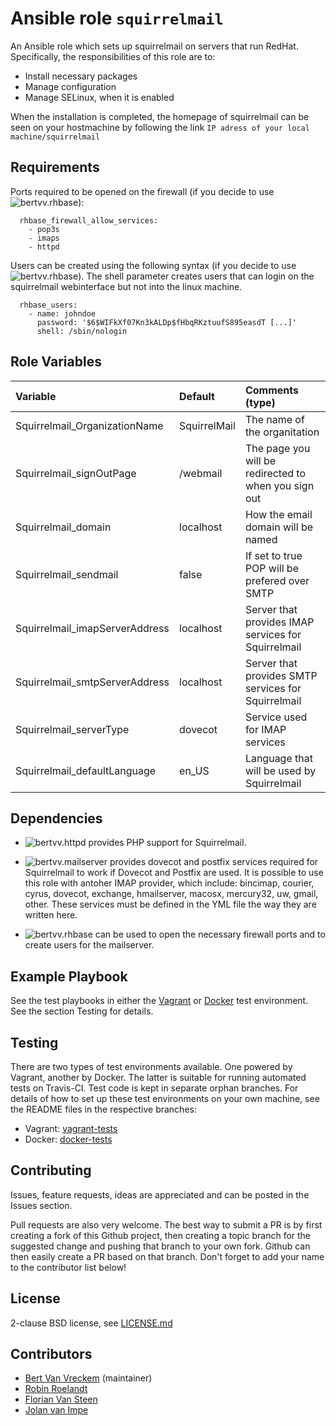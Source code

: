 # Ansible role `squirrelmail`

An Ansible role which sets up squirrelmail on servers that run RedHat. Specifically, the responsibilities of this role are to:

- Install necessary packages
- Manage configuration
- Manage SELinux, when it is enabled

When the installation is completed, the homepage of squirrelmail can be seen on your hostmachine by following the link ```IP adress of your local machine/squirrelmail```

## Requirements

Ports required to be opened on the firewall (if you decide to use ![bertvv.rhbase](https://github.com/bertvv/ansible-role-rh-base)):

```
  rhbase_firewall_allow_services:
    - pop3s
    - imaps
    - httpd
```

Users can be created using the following syntax (if you decide to use ![bertvv.rhbase](https://github.com/bertvv/ansible-role-rh-base)).
The shell parameter creates users that can login on the squirrelmail webinterface but not into the linux machine.

```
  rhbase_users:
    - name: johndoe
      password: '$6$WIFkXf07Kn3kALDp$fHbqRKztuufS895easdT [...]'
      shell: /sbin/nologin
```


## Role Variables


| Variable        | Default | Comments (type)  |
| :---            | :---    | :---             |
|Squirrelmail_OrganizationName|SquirrelMail|The name of the organitation|
|Squirrelmail_signOutPage|/webmail|The page you will be redirected to when you sign out|
|Squirrelmail_domain|localhost|How the email domain will be named|
|Squirrelmail_sendmail|false|If set to true POP will be prefered over SMTP|
|Squirrelmail_imapServerAddress|localhost|Server that provides IMAP services for Squirrelmail|
|Squirrelmail_smtpServerAddress|localhost|Server that provides SMTP services for Squirrelmail|
|Squirrelmail_serverType|dovecot|Service used for IMAP services|
|Squirrelmail_defaultLanguage|en_US|Language that will be used by Squirrelmail|


## Dependencies

- ![bertvv.httpd](https://github.com/bertvv/ansible-role-httpd) provides PHP support for Squirrelmail.

- ![bertvv.mailserver](https://github.com/bertvv/ansible-role-mailserver) provides dovecot and postfix services required for Squirrelmail to work if Dovecot and Postfix are used. It is possible to use this role with antoher IMAP provider, which include: bincimap, courier, cyrus, dovecot, exchange, hmailserver, macosx, mercury32, uw, gmail, other. These services must be defined in the YML file the way they are written here.

- ![bertvv.rhbase](https://github.com/bertvv/ansible-role-rh-base) can be used to open the necessary firewall ports and to create users for the mailserver.


## Example Playbook

See the test playbooks in either the [Vagrant](https://github.com/bertvv/ansible-role-squirrelmail/blob/vagrant-tests/test.yml) or [Docker](https://github.com/bertvv/ansible-role-squirrelmail/blob/docker-tests/test.yml) test environment. See the section Testing for details.

## Testing

There are two types of test environments available. One powered by Vagrant, another by Docker. The latter is suitable for running automated tests on Travis-CI. Test code is kept in separate orphan branches. For details of how to set up these test environments on your own machine, see the README files in the respective branches:

- Vagrant: [vagrant-tests](https://github.com/bertvv/ansible-role-squirrelmail/tree/vagrant-tests)
- Docker: [docker-tests](https://github.com/bertvv/ansible-role-squirrelmail/tree/docker-tests)

## Contributing

Issues, feature requests, ideas are appreciated and can be posted in the Issues section.

Pull requests are also very welcome. The best way to submit a PR is by first creating a fork of this Github project, then creating a topic branch for the suggested change and pushing that branch to your own fork. Github can then easily create a PR based on that branch. Don't forget to add your name to the contributor list below!

## License

2-clause BSD license, see [LICENSE.md](LICENSE.md)

## Contributors

- [Bert Van Vreckem](https://github.com/bertvv/) (maintainer)
- [Robin Roelandt](https://github.com/RobinRoelandt)
- [Florian Van Steen](https://github.com/florianvansteen)
- [Jolan van Impe](https://github.com/jolanvanimpe)
